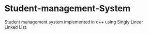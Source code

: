 # Student-management-System

Student management system implemented in c++ using Singly Linear Linked List.
